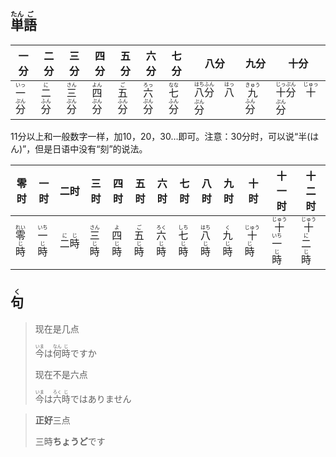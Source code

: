 ## <ruby><rb>単</rb><rt>たん</rt></ruby><ruby><rb>語</rb><rt>ご</rt></ruby>

| 一分                                                         | 二分                                                         | 三分                                                         | 四分                                                         | 五分                                                         | 六分                                                         | 七分                                                         | 八分                                                         | 九分                                                         | 十分                                                         |
| ------------------------------------------------------------ | ------------------------------------------------------------ | ------------------------------------------------------------ | ------------------------------------------------------------ | ------------------------------------------------------------ | ------------------------------------------------------------ | ------------------------------------------------------------ | ------------------------------------------------------------ | ------------------------------------------------------------ | ------------------------------------------------------------ |
| <ruby><rb>一</rb><rt>いっ</rt></ruby><ruby><rb>分</rb><rt>ぷん</rt></ruby> | <ruby><rb>二</rb><rt>に</rt></ruby><ruby><rb>分</rb><rt>ふん</rt></ruby> | <ruby><rb>三</rb><rt>さん</rt></ruby><ruby><rb>分</rb><rt>ぷん</rt></ruby> | <ruby><rb>四</rb><rt>よん</rt></ruby><ruby><rb>分</rb><rt>ぷん</rt></ruby> | <ruby><rb>五</rb><rt>ご</rt></ruby><ruby><rb>分</rb><rt>ふん</rt></ruby> | <ruby><rb>六</rb><rt>ろっ</rt></ruby><ruby><rb>分</rb><rt>ぷん</rt></ruby> | <ruby><rb>七</rb><rt>なな</rt></ruby><ruby><rb>分</rb><rt>ふん</rt></ruby> | <ruby><rb>八</rb><rt>はち</rt></ruby><ruby><rb>分</rb><rt>ふん</rt></ruby>　<ruby><rb>八</rb><rt>はっ</rt></ruby><ruby><rb>分</rb><rt>ぷん</rt></ruby> | <ruby><rb>九</rb><rt>きゅう</rt></ruby><ruby><rb>分</rb><rt>ふん</rt></ruby> | <ruby><rb>十</rb><rt>じっ</rt></ruby><ruby><rb>分</rb><rt>ぷん</rt></ruby>　<ruby><rb>十</rb><rt>じゅっ</rt></ruby><ruby><rb>分</rb><rt>ぷん</rt></ruby> |

11分以上和一般数字一样，加10，20，30…即可。注意：30分时，可以说“半(はん)”，但是日语中没有“刻”的说法。

| 零时                                                         | 一时                                                         | 二时                                    | 三时                                                         | 四时                                                         | 五时                                                         | 六时                                                         | 七时                                                         | 八时                                                         | 九时                                                         | 十时                                                         | 十一时                                                       | 十二时                                                       |
| ------------------------------------------------------------ | ------------------------------------------------------------ | --------------------------------------- | ------------------------------------------------------------ | ------------------------------------------------------------ | ------------------------------------------------------------ | ------------------------------------------------------------ | ------------------------------------------------------------ | ------------------------------------------------------------ | ------------------------------------------------------------ | ------------------------------------------------------------ | ------------------------------------------------------------ | ------------------------------------------------------------ |
| <ruby><rb>零</rb><rt>れい</rt></ruby><ruby><rb>時</rb><rt>じ</rt></ruby> | <ruby><rb>一</rb><rt>いち</rt></ruby><ruby><rb>時</rb><rt>じ</rt></ruby> | <ruby><rb>二時</rb><rt>にじ</rt></ruby> | <ruby><rb>三</rb><rt>さん</rt></ruby><ruby><rb>時</rb><rt>じ</rt></ruby> | <ruby><rb>四</rb><rt>よ</rt></ruby><ruby><rb>時</rb><rt>じ</rt></ruby> | <ruby><rb>五</rb><rt>ご</rt></ruby><ruby><rb>時</rb><rt>じ</rt></ruby> | <ruby><rb>六</rb><rt>ろく</rt></ruby><ruby><rb>時</rb><rt>じ</rt></ruby> | <ruby><rb>七</rb><rt>しち</rt></ruby><ruby><rb>時</rb><rt>じ</rt></ruby> | <ruby><rb>八</rb><rt>はち</rt></ruby><ruby><rb>時</rb><rt>じ</rt></ruby> | <ruby><rb>九</rb><rt>く</rt></ruby><ruby><rb>時</rb><rt>じ</rt></ruby> | <ruby><rb>十</rb><rt>じゅう</rt></ruby><ruby><rb>時</rb><rt>じ</rt></ruby> | <ruby><rb>十</rb><rt>じゅう</rt></ruby><ruby><rb>一</rb><rt>いち</rt></ruby><ruby><rb>時</rb><rt>じ</rt></ruby> | <ruby><rb>十</rb><rt>じゅう</rt></ruby><ruby><rb>二</rb><rt>に</rt></ruby><ruby><rb>時</rb><rt>じ</rt></ruby> |





## <ruby><rb>句</rb><rt>く</rt></ruby>

> 现在是几点
>
> <ruby><rb>今</rb><rt>いま</rt></ruby>は<ruby><rb>何</rb><rt>なん</rt></ruby><ruby><rb>時</rb><rt>じ</rt></ruby>ですか
>
> 现在不是六点
>
> <ruby><rb>今</rb><rt>いま</rt></ruby>は<ruby><rb>六</rb><rt>ろく</rt></ruby><ruby><rb>時</rb><rt>じ</rt></ruby>ではありません

> **正好**三点
>
> 三時**ちょうど**です